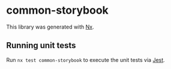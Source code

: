 # common-storybook

This library was generated with [Nx](https://nx.dev).

## Running unit tests

Run `nx test common-storybook` to execute the unit tests via [Jest](https://jestjs.io).
